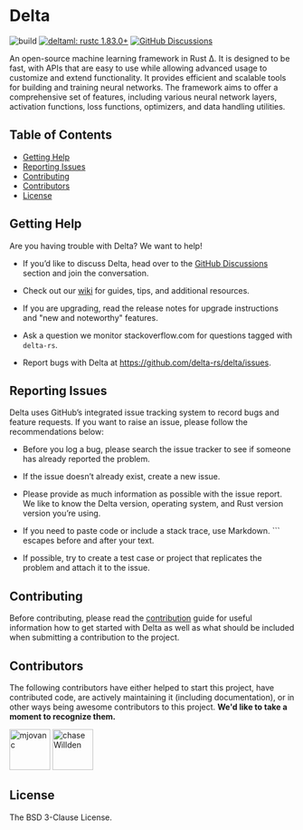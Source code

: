 # Delta <!-- omit in toc --> 

![build](https://img.shields.io/github/actions/workflow/status/delta-rs/delta/core.yml?branch=master)
[![deltaml: rustc 1.83.0+](https://img.shields.io/badge/deltaml-rustc_1.83.0+-lightgray.svg)](https://blog.rust-lang.org/2024/11/28/Rust-1.83.0.html)
[![GitHub Discussions](https://img.shields.io/github/discussions/delta-rs/delta)](https://github.com/delta-rs/delta/discussions)

[//]: # "![crates.io](https://img.shields.io/crates/v/delta.svg)"
[//]: # "[![documentation](https://img.shields.io/badge/docs-delta-blue?logo=rust)](https://docs.rs/delta/latest/)"

An open-source machine learning framework in Rust Δ. It is designed to be fast, with APIs that are easy to use while allowing advanced usage to customize and extend functionality. It provides efficient and scalable tools for building and training neural networks. The framework aims to offer a comprehensive set of features, including various neural network layers, activation functions, loss functions, optimizers, and data handling utilities.

## Table of Contents <!-- omit in toc -->

- [Getting Help](#getting-help)
- [Reporting Issues](#reporting-issues)
- [Contributing](#contributing)
- [Contributors](#contributors)
- [License](#license)

## Getting Help

Are you having trouble with Delta? We want to help!

[//]: # "- Read through the documentation on our [docs](https://docs.rs/delta/latest/delta/)."

- If you’d like to discuss Delta, head over to the [GitHub Discussions](https://github.com/delta-rs/delta/discussions) section and join the conversation.

- Check out our [wiki](https://github.com/delta-rs/delta/wiki) for guides, tips, and additional resources.

- If you are upgrading, read the release notes for upgrade instructions and "new and noteworthy" features.

- Ask a question we monitor stackoverflow.com for questions tagged with `delta-rs`.

- Report bugs with Delta at https://github.com/delta-rs/delta/issues.

## Reporting Issues

Delta uses GitHub’s integrated issue tracking system to record bugs and feature requests. If you want to raise an issue, please follow the recommendations below:

- Before you log a bug, please search the issue tracker to see if someone has already reported the problem.

- If the issue doesn’t already exist, create a new issue.

- Please provide as much information as possible with the issue report. We like to know the Delta version, operating system, and Rust version version you’re using.

- If you need to paste code or include a stack trace, use Markdown. ``` escapes before and after your text.

- If possible, try to create a test case or project that replicates the problem and attach it to the issue.

## Contributing

Before contributing, please read the [contribution](https://github.com/delta-rs/Delta/blob/master/CONTRIBUTING.md) guide for useful information how to get started with Delta as well as what should be included when submitting a contribution to the project.

## Contributors

The following contributors have either helped to start this project, have contributed
code, are actively maintaining it (including documentation), or in other ways
being awesome contributors to this project. **We'd like to take a moment to recognize them.**

[<img src="https://github.com/mjovanc.png?size=72" alt="mjovanc" width="72">](https://github.com/mjovanc)
[<img src="https://github.com/chaseWillden.png?size=72" alt="chaseWillden" width="72">](https://github.com/chaseWillden)

## License

The BSD 3-Clause License.
